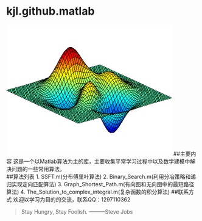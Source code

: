 # kjl.github.matlab
![github](https://github.com/Lovingmylove/kjl.github.matlab/blob/master/images/DancingPeaks.gif "github")
##主要内容
    这是一个以Matlab算法为主的库，主要收集平常学习过程中以及数学建模中解决问题的一些常用算法。    
##算法列表
    1. SSFT.m(分布傅里叶算法)
    2. Binary_Search.m(利用分冶策略和递归实现定向匹配算法)
    3. Graph_Shortest_Path.m(有向图和无向图中的最短路径算法)
    4. The_Solution_to_complex_integral.m(复杂函数的积分算法)
##联系方式
    欢迎以学习为目的的交流，联系QQ：1297110362
>Stay Hungry, Stay Foolish. 
>                   ———Steve Jobs
